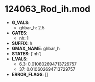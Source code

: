 # 124063_Rod_ih.mod

- **G_VALS**:
  - ghbar_h: 2.5
- **GATES**:
  - nh: 1
- **SUFFIX**: h
- **GMAX_NAME**: ghbar_h
- **STATES**: ['nh']
- **I_VALS**:
  - 6.3: 0.010602694713729757
  - 37: 0.010602694713729757
- **ERROR_FLAGS**: []
